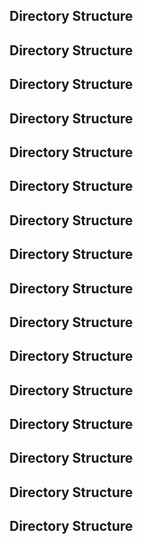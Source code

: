 ## Directory Structure

## Directory Structure

## Directory Structure

## Directory Structure

## Directory Structure

## Directory Structure

## Directory Structure

## Directory Structure

## Directory Structure

## Directory Structure

## Directory Structure

## Directory Structure

## Directory Structure

## Directory Structure

## Directory Structure

## Directory Structure

